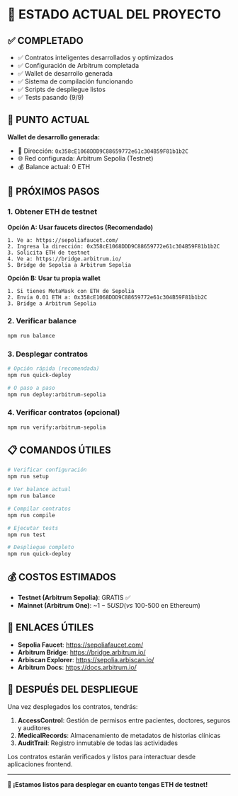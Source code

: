 # 🚀 ESTADO ACTUAL DEL PROYECTO

## ✅ COMPLETADO

- ✅ Contratos inteligentes desarrollados y optimizados
- ✅ Configuración de Arbitrum completada
- ✅ Wallet de desarrollo generada
- ✅ Sistema de compilación funcionando
- ✅ Scripts de despliegue listos
- ✅ Tests pasando (9/9)

## 📍 PUNTO ACTUAL

**Wallet de desarrollo generada:**

- 🔑 Dirección: `0x358cE1068DDD9C88659772e61c304B59F81b1b2C`
- 🌐 Red configurada: Arbitrum Sepolia (Testnet)
- 💰 Balance actual: 0 ETH

## 🎯 PRÓXIMOS PASOS

### 1. Obtener ETH de testnet

**Opción A: Usar faucets directos (Recomendado)**

```
1. Ve a: https://sepoliafaucet.com/
2. Ingresa la dirección: 0x358cE1068DDD9C88659772e61c304B59F81b1b2C
3. Solicita ETH de testnet
4. Ve a: https://bridge.arbitrum.io/
5. Bridge de Sepolia a Arbitrum Sepolia
```

**Opción B: Usar tu propia wallet**

```
1. Si tienes MetaMask con ETH de Sepolia
2. Envía 0.01 ETH a: 0x358cE1068DDD9C88659772e61c304B59F81b1b2C
3. Bridge a Arbitrum Sepolia
```

### 2. Verificar balance

```bash
npm run balance
```

### 3. Desplegar contratos

```bash
# Opción rápida (recomendada)
npm run quick-deploy

# O paso a paso
npm run deploy:arbitrum-sepolia
```

### 4. Verificar contratos (opcional)

```bash
npm run verify:arbitrum-sepolia
```

## 📋 COMANDOS ÚTILES

```bash
# Verificar configuración
npm run setup

# Ver balance actual
npm run balance

# Compilar contratos
npm run compile

# Ejecutar tests
npm run test

# Despliegue completo
npm run quick-deploy
```

## 💰 COSTOS ESTIMADOS

- **Testnet (Arbitrum Sepolia)**: GRATIS ✅
- **Mainnet (Arbitrum One)**: ~$1-5 USD (vs ~$100-500 en Ethereum)

## 🔗 ENLACES ÚTILES

- **Sepolia Faucet**: https://sepoliafaucet.com/
- **Arbitrum Bridge**: https://bridge.arbitrum.io/
- **Arbiscan Explorer**: https://sepolia.arbiscan.io/
- **Arbitrum Docs**: https://docs.arbitrum.io/

## 🎉 DESPUÉS DEL DESPLIEGUE

Una vez desplegados los contratos, tendrás:

1. **AccessControl**: Gestión de permisos entre pacientes, doctores, seguros y auditores
2. **MedicalRecords**: Almacenamiento de metadatos de historias clínicas
3. **AuditTrail**: Registro inmutable de todas las actividades

Los contratos estarán verificados y listos para interactuar desde aplicaciones frontend.

---

**🚀 ¡Estamos listos para desplegar en cuanto tengas ETH de testnet!**
